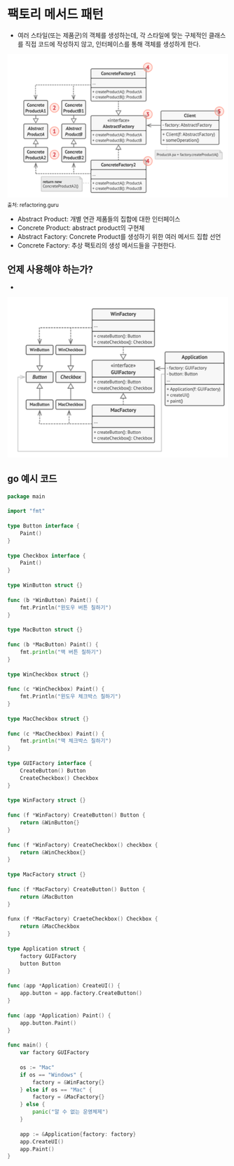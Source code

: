 # 팩토리 메서드 패턴

- 여러 스타일(또는 제품군)의 객체를 생성하는데, 각 스타일에 맞는 구체적인 클래스를 직접 코드에 작성하지 않고, 인터페이스를 통해 객체를 생성하게 한다.

![alt text](image/2/image.png)
<sub>출처: refactoring.guru</sub>

- Abstract Product: 개별 연관 제품들의 집합에 대한 인터페이스
- Concrete Product: abstract product의 구현체
- Abstract Factory: Concrete Product를 생성하기 위한 여러 메서드 집합 선언
- Concrete Factory: 추상 팩토리의 생성 메서드들을 구현한다.

## 언제 사용해야 하는가?

- 

![alt text](image/2/image-1.png)


## go 예시 코드

```go
package main

import "fmt"

type Button interface {
    Paint()
}

type Checkbox interface {
    Paint()
}

type WinButton struct {}

func (b *WinButton) Paint() {
    fmt.Println("윈도우 버튼 칠하기")
}

type MacButton struct {}

func (b *MacButton) Paint() {
    fmt.println("맥 버튼 칠하기")
}

type WinCheckbox struct {}

func (c *WinCheckbox) Paint() {
    fmt.Println("윈도우 체크박스 칠하기")
}

type MacCheckbox struct {}

func (c *MacCheckbox) Paint() {
    fmt.println("맥 체크박스 칠하기")
}

type GUIFactory interface {
    CreateButton() Button
    CreateCheckbox() Checkbox
}

type WinFactory struct {}

func (f *WinFactory) CreateButton() Button {
    return &WinButton{}
}

func (f *WinFactory) CreateCheckbox() checkbox {
    return &WinCheckbox{}
}

type MacFactory struct {}

func (f *MacFactory) CreateButton() Button {
    return &MacButton
}

funx (f *MacFactory) CraeteCheckbox() Checkbox {
    return &MacCheckbox
}

type Application struct {
    factory GUIFactory
    button Button
}

func (app *Application) CreateUI() {
    app.button = app.factory.CreateButton()
}

func (app *Application) Paint() {
    app.button.Paint()
}

func main() {
    var factory GUIFactory

    os := "Mac"
    if os == "Windows" {
        factory = &WinFactory{}
    } else if os == "Mac" {
        factory = &MacFactory{}
    } else {
        panic("알 수 없는 운영체제")
    }

    app := &Application{factory: factory}
    app.CreateUI()
    app.Paint()
}
```